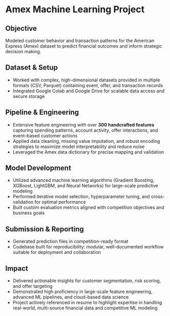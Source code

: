 # Amex Machine Learning Project

## Objective
Modeled customer behavior and transaction patterns for the American Express (Amex) dataset to predict financial outcomes and inform strategic decision making.

## Dataset & Setup
- Worked with complex, high-dimensional datasets provided in multiple formats (CSV, Parquet) containing event, offer, and transaction records
- Integrated Google Colab and Google Drive for scalable data access and secure storage

## Pipeline & Engineering
- Extensive feature engineering with over **300 handcrafted features** capturing spending patterns, account activity, offer interactions, and event-based customer actions
- Applied data cleaning, missing value imputation, and robust encoding strategies to maximize model interpretability and reduce noise
- Leveraged the Amex data dictionary for precise mapping and validation

## Model Development
- Utilized advanced machine learning algorithms (Gradient Boosting, XGBoost, LightGBM, and Neural Networks) for large-scale predictive modeling
- Performed iterative model selection, hyperparameter tuning, and cross-validation for optimal performance
- Built custom evaluation metrics aligned with competition objectives and business goals

## Submission & Reporting
- Generated prediction files in competition-ready format
- Codebase built for reproducibility: modular, well-documented workflow suitable for deployment and collaboration

## Impact
- Delivered actionable insights for customer segmentation, risk scoring, and offer targeting
- Demonstrated high proficiency in large-scale feature engineering, advanced ML pipelines, and cloud-based data science
- Project actively referenced in resume to highlight expertise in handling real-world, multi-source financial data and competitive ML modeling
